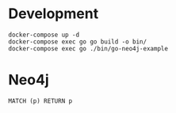 # Development

```
docker-compose up -d
docker-compose exec go go build -o bin/
docker-compose exec go ./bin/go-neo4j-example
```

# Neo4j

```
MATCH (p) RETURN p
```
